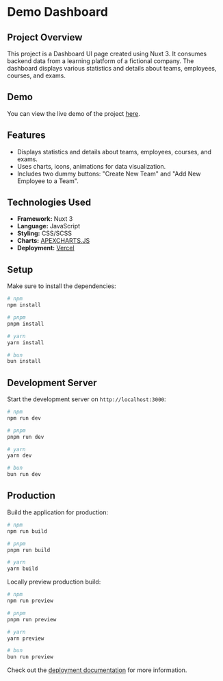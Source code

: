 # Demo Dashboard

## Project Overview

This project is a Dashboard UI page created using Nuxt 3. It consumes backend data from a learning platform of a fictional company. The dashboard displays various statistics and details about teams, employees, courses, and exams.

## Demo

You can view the live demo of the project [here](https://train-iq-otrb.vercel.app/).

## Features

- Displays statistics and details about teams, employees, courses, and exams.
- Uses charts, icons, animations for data visualization.
- Includes two dummy buttons: "Create New Team" and "Add New Employee to a Team".

## Technologies Used

- **Framework:** Nuxt 3
- **Language:** JavaScript
- **Styling:** CSS/SCSS
- **Charts:** [APEXCHARTS.JS](https://apexcharts.com/)
- **Deployment:** [Vercel](https://vercel.com/)



## Setup

Make sure to install the dependencies:

```bash
# npm
npm install

# pnpm
pnpm install

# yarn
yarn install

# bun
bun install
```

## Development Server

Start the development server on `http://localhost:3000`:

```bash
# npm
npm run dev

# pnpm
pnpm run dev

# yarn
yarn dev

# bun
bun run dev
```

## Production

Build the application for production:

```bash
# npm
npm run build

# pnpm
pnpm run build

# yarn
yarn build

```

Locally preview production build:

```bash
# npm
npm run preview

# pnpm
pnpm run preview

# yarn
yarn preview

# bun
bun run preview
```

Check out the [deployment documentation](https://nuxt.com/docs/getting-started/deployment) for more information.
